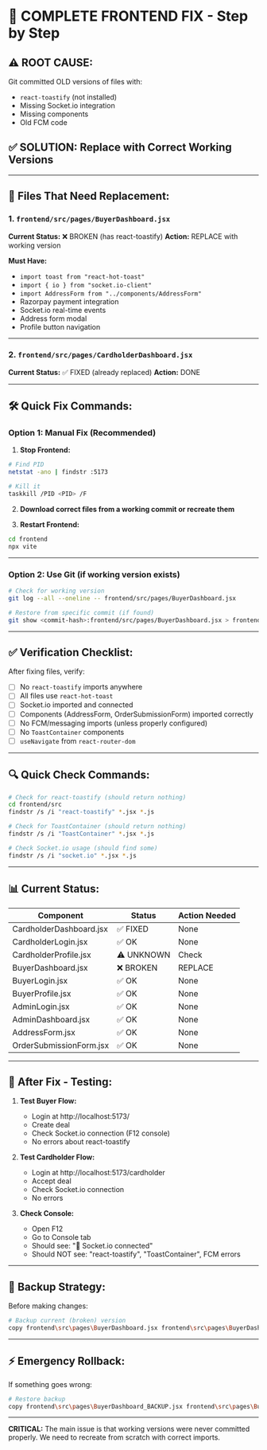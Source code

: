 # 🔧 COMPLETE FRONTEND FIX - Step by Step

## ⚠️ ROOT CAUSE:
Git committed OLD versions of files with:
- `react-toastify` (not installed)
- Missing Socket.io integration  
- Missing components
- Old FCM code

## ✅ SOLUTION: Replace with Correct Working Versions

---

## 📁 Files That Need Replacement:

### 1. `frontend/src/pages/BuyerDashboard.jsx`
**Current Status:** ❌ BROKEN (has react-toastify)
**Action:** REPLACE with working version

**Must Have:**
- `import toast from "react-hot-toast"`
- `import { io } from "socket.io-client"`
- `import AddressForm from "../components/AddressForm"`
- Razorpay payment integration
- Socket.io real-time events
- Address form modal
- Profile button navigation

---

### 2. `frontend/src/pages/CardholderDashboard.jsx`
**Current Status:** ✅ FIXED (already replaced)
**Action:** DONE

---

## 🛠️ Quick Fix Commands:

### Option 1: Manual Fix (Recommended)

1. **Stop Frontend:**
```bash
# Find PID
netstat -ano | findstr :5173

# Kill it
taskkill /PID <PID> /F
```

2. **Download correct files from a working commit or recreate them**

3. **Restart Frontend:**
```bash
cd frontend
npx vite
```

---

### Option 2: Use Git (if working version exists)

```bash
# Check for working version
git log --all --oneline -- frontend/src/pages/BuyerDashboard.jsx

# Restore from specific commit (if found)
git show <commit-hash>:frontend/src/pages/BuyerDashboard.jsx > frontend/src/pages/BuyerDashboard_TEMP.jsx
```

---

## ✅ Verification Checklist:

After fixing files, verify:

- [ ] No `react-toastify` imports anywhere
- [ ] All files use `react-hot-toast`
- [ ] Socket.io imported and connected
- [ ] Components (AddressForm, OrderSubmissionForm) imported correctly  
- [ ] No FCM/messaging imports (unless properly configured)
- [ ] No `ToastContainer` components
- [ ] `useNavigate` from `react-router-dom`

---

## 🔍 Quick Check Commands:

```bash
# Check for react-toastify (should return nothing)
cd frontend/src
findstr /s /i "react-toastify" *.jsx *.js

# Check for ToastContainer (should return nothing)
findstr /s /i "ToastContainer" *.jsx *.js

# Check Socket.io usage (should find some)
findstr /s /i "socket.io" *.jsx *.js
```

---

## 📊 Current Status:

| Component | Status | Action Needed |
|-----------|--------|---------------|
| CardholderDashboard.jsx | ✅ FIXED | None |
| CardholderLogin.jsx | ✅ OK | None |
| CardholderProfile.jsx | ⚠️ UNKNOWN | Check |
| BuyerDashboard.jsx | ❌ BROKEN | REPLACE |
| BuyerLogin.jsx | ✅ OK | None |
| BuyerProfile.jsx | ✅ OK | None |
| AdminLogin.jsx | ✅ OK | None |
| AdminDashboard.jsx | ✅ OK | None |
| AddressForm.jsx | ✅ OK | None |
| OrderSubmissionForm.jsx | ✅ OK | None |

---

## 🚀 After Fix - Testing:

1. **Test Buyer Flow:**
   - Login at http://localhost:5173/
   - Create deal
   - Check Socket.io connection (F12 console)
   - No errors about react-toastify

2. **Test Cardholder Flow:**
   - Login at http://localhost:5173/cardholder
   - Accept deal
   - Check Socket.io connection
   - No errors

3. **Check Console:**
   - Open F12
   - Go to Console tab
   - Should see: "🔌 Socket.io connected"
   - Should NOT see: "react-toastify", "ToastContainer", FCM errors

---

## 💾 Backup Strategy:

Before making changes:
```bash
# Backup current (broken) version
copy frontend\src\pages\BuyerDashboard.jsx frontend\src\pages\BuyerDashboard_BACKUP.jsx
```

---

## ⚡ Emergency Rollback:

If something goes wrong:
```bash
# Restore backup
copy frontend\src\pages\BuyerDashboard_BACKUP.jsx frontend\src\pages\BuyerDashboard.jsx
```

---

**CRITICAL:** The main issue is that working versions were never committed properly. We need to recreate from scratch with correct imports.
